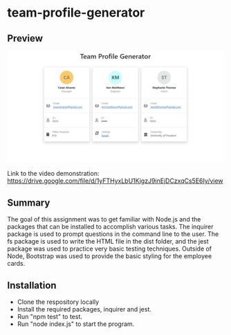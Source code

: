 # team-profile-generator


## Preview

<img src="assets/team-profile-generator.jpeg">

Link to the video demonstration:
https://drive.google.com/file/d/1yFTHyxLbU1KigzJ9inEjDCzxqCs5E6Iy/view


## Summary

The goal of this assignment was to get familiar with Node.js and the packages that can be installed to accomplish various tasks. The inquirer package is used to prompt questions in the command line to the user. The fs package is used to write the HTML file in the dist folder, and the jest package was used to practice very basic testing techniques. Outside of Node, Bootstrap was used to provide the basic styling for the employee cards. 

## Installation

- Clone the respository locally
- Install the required packages, inquirer and jest. 
- Run "npm test" to test.
- Run "node index.js" to start the program.





